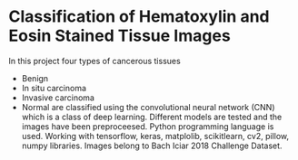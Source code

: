 # Classification of Hematoxylin and Eosin Stained Tissue Images

In this project four types of cancerous tissues
- Benign
- In situ carcinoma
- Invasive carcinoma
- Normal 
 are classified using the convolutional neural network (CNN) which is a class of deep learning. Different models are tested and the images have been preproceesed. 
Python programming language is used.
Working with tensorflow, keras, matplolib, scikitlearn, cv2, pillow, numpy libraries.
Images belong to Bach Iciar 2018 Challenge Dataset.

